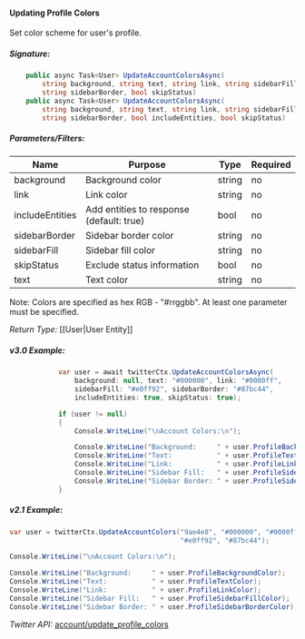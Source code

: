 #### Updating Profile Colors

Set color scheme for user's profile.

##### Signature:

```c#
    public async Task<User> UpdateAccountColorsAsync(
        string background, string text, string link, string sidebarFill, 
        string sidebarBorder, bool skipStatus)
    public async Task<User> UpdateAccountColorsAsync(
        string background, string text, string link, string sidebarFill, 
        string sidebarBorder, bool includeEntities, bool skipStatus)
```

##### Parameters/Filters:

| Name | Purpose | Type | Required |
|------|---------|------|----------|
| background | Background color | string | no |
| link | Link color | string | no |
| includeEntities | Add entities to response (default: true) | bool | no |
| sidebarBorder | Sidebar border color | string | no |
| sidebarFill | Sidebar fill color | string | no |
| skipStatus | Exclude status information | bool | no |
| text | Text color | string | no |

Note: Colors are specified as hex RGB - "#rrggbb".  At least one parameter must be specified.

*Return Type:* [[User|User Entity]]

##### v3.0 Example:

```c#
            var user = await twitterCtx.UpdateAccountColorsAsync(
                background: null, text: "#000000", link: "#0000ff", 
                sidebarFill: "#e0ff92", sidebarBorder: "#87bc44", 
                includeEntities: true, skipStatus: true);

            if (user != null)
            {
                Console.WriteLine("\nAccount Colors:\n");

                Console.WriteLine("Background:     " + user.ProfileBackgroundColor);
                Console.WriteLine("Text:           " + user.ProfileTextColor);
                Console.WriteLine("Link:           " + user.ProfileLinkColor);
                Console.WriteLine("Sidebar Fill:   " + user.ProfileSidebarFillColor);
                Console.WriteLine("Sidebar Border: " + user.ProfileSidebarBorderColor); 
            }
```

##### v2.1 Example:

```c#
var user = twitterCtx.UpdateAccountColors("9ae4e8", "#000000", "#0000ff",
                                          "#e0ff92", "#87bc44");

Console.WriteLine("\nAccount Colors:\n");

Console.WriteLine("Background:     " + user.ProfileBackgroundColor);
Console.WriteLine("Text:           " + user.ProfileTextColor);
Console.WriteLine("Link:           " + user.ProfileLinkColor);
Console.WriteLine("Sidebar Fill:   " + user.ProfileSidebarFillColor);
Console.WriteLine("Sidebar Border: " + user.ProfileSidebarBorderColor);
```

*Twitter API:* [account/update_profile_colors](https://dev.twitter.com/docs/api/1.1/post/account/update_profile_colors)